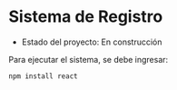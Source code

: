 <h1> Sistema de Registro</h1>

- Estado del proyecto: En construcción

Para ejecutar el sistema, se debe ingresar:

```npm install react```
